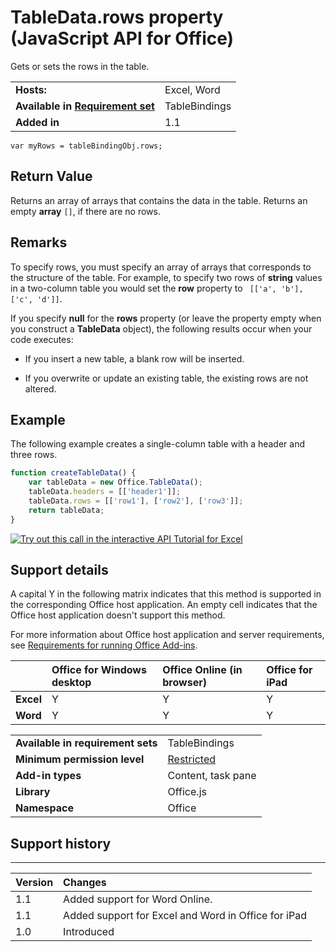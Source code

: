 
# TableData.rows property (JavaScript API for Office)
Gets or sets the rows in the table.

|||
|:-----|:-----|
|**Hosts:**|Excel, Word|
|**Available in [Requirement set](http://msdn.microsoft.com/library/6b6702f2-b0a5-46ab-a356-8dda897ca8ae%28Office.15%29.aspx)**|TableBindings|
|**Added in**|1.1|

```
var myRows = tableBindingObj.rows;
```


## Return Value

Returns an array of arrays that contains the data in the table. Returns an empty  **array** `[]`, if there are no rows.


## Remarks

To specify rows, you must specify an array of arrays that corresponds to the structure of the table. For example, to specify two rows of  **string** values in a two-column table you would set the **row** property to ` [['a', 'b'], ['c', 'd']]`.

If you specify  **null** for the **rows** property (or leave the property empty when you construct a **TableData** object), the following results occur when your code executes:


- If you insert a new table, a blank row will be inserted.
    
- If you overwrite or update an existing table, the existing rows are not altered.
    

## Example

The following example creates a single-column table with a header and three rows.


```js
function createTableData() {
    var tableData = new Office.TableData();
    tableData.headers = [['header1']];
    tableData.rows = [['row1'], ['row2'], ['row3']];
    return tableData;
}
```



[![Try out this call in the interactive API Tutorial for Excel](../../images/819b84bf-151c-4a12-80c3-d6f8d7c03251.png)](http://officeapitutorial.azurewebsites.net/Redirect.mdl?scenario=Write+and+Read+a+Table)

## Support details


A capital Y in the following matrix indicates that this method is supported in the corresponding Office host application. An empty cell indicates that the Office host application doesn't support this method.

For more information about Office host application and server requirements, see [Requirements for running Office Add-ins](http://msdn.microsoft.com/library/67340567-bb9a-498c-96d3-3f52f28c16bc%28Office.15%29.aspx).


||**Office for Windows desktop**|**Office Online (in browser)**|**Office for iPad**|
|:-----|:-----|:-----|:-----|
|**Excel**|Y|Y|Y|
|**Word**|Y|Y|Y|


|||
|:-----|:-----|
|**Available in requirement sets**|TableBindings|
|**Minimum permission level**|[Restricted](http://msdn.microsoft.com/library/da2efadc-4ebf-45fe-be39-397ac1eb1dbd%28Office.15%29.aspx)|
|**Add-in types**|Content, task pane|
|**Library**|Office.js|
|**Namespace**|Office|

## Support history



****


|**Version**|**Changes**|
|:-----|:-----|
|1.1|Added support for Word Online.|
|1.1|Added support for Excel and Word in Office for iPad|
|1.0|Introduced|
